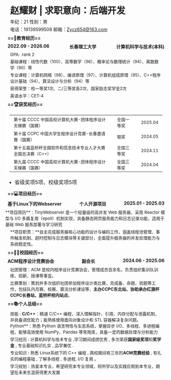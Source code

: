 #   赵耀财   | 求职意向：后端开发

年纪：21                     性别：男

电话：19139599508   邮箱：Zycz654@163.com

#### ==🏫教育经历==

<h4 style="display: flex;justify-content: space-between;">
<span> 2022.09 - 2026.06</span>
    <center>长春理工大学</center>
    <span>计算机科学与技术(本科)</span>
</h4>


<font size=2>GPA:  rank 2</font>

<font size=2>基础课程：线性代数（100）、高等数学（96）、概率论与数理统计（94）、离散数学（90）等</font>

<font size=2>专业课程：计算机网络（98）、编译原理（97）、计算机组成原理（95）、C++程序设计基础（94）、算法设计与分析（94）等</font>

<font size=2>获得荣誉：校一等奖1次、二/三等奖各2次、国家励志奖学金2次</font>

<font size=2>英语水平：CET-4</font>

#### ==🏆获奖经历==

<table>
  <tr>
    <td><font size="2">第十届 CCCC 中国高校计算机大赛-团体程序设计天梯赛（国赛）</font></td>
    <td><font size="2">全国一等奖</font></td>
    <td><font size="2">2025.04</font></td>
  </tr>
  <tr>
    <td><font size="2">第十届 CCPC 中国大学生程序设计竞赛-长春邀请赛（国赛）</font></td>
    <td><font size="2">银奖</font></td>
    <td><font size="2">2024.05</font></td>
  </tr>
  <tr>
    <td><font size="2">第十五届蓝桥杯全国软件和信息技术专业人才大赛全国总决赛（C++）</font></td>
    <td><font size="2">全国三等奖</font></td>
    <td><font size="2">2024.11</font></td>
  </tr>
  <tr>
    <td><font size="2">第九届 CCCC 中国高校计算机大赛-团体程序设计天梯赛（国赛）</font></td>
    <td><font size="2">全国三等奖</font></td>
    <td><font size="2">2024.04</font></td>
  </tr>
</table>



- <font size=3>省级奖项5项、校级奖项5项</font>

#### ==💻项目经历==

<h4 style="display: flex;justify-content: space-between;">
<span>基于Linux下的Webserver</span>
    <center>个人开源项目</center>
    <span>2025.01 - 2025.03</span>
</h4>
<font size=2>**项目简历**：TinyWebserver 是一个轻量级的高并发 Web 服务器，采用 Reactor 模型与 I/O 多路复用（epoll）机制实现，具备静态网页服务能力和日志记录功能，适用于基础 Web 服务部署与学习研究</font>

<font size=2>**项目职责：**自主完成服务器核心功能的设计与编码工作，涵盖线程池管理、事件触发机制、超时控制与日志模块等关键部分，全面提升服务器的并发处理能力与系统稳定性。</font>

#### ==🧑‍🎓校园经历==

<h4 style="display: flex;justify-content: space-between;">
<span>ACM程序设计竞赛协会</span>
    <center>副会长</center>
    <span>2024.06 - 2025.06</span>
</h4>

<font size=2>社团管理：ACM 是校内程序设计竞赛协会，管理成员百余名，负责组织集训队训练、招新、授课等事宜。</font>

<font size=2>比赛策划：策划并多次组织社团参加程序设计类比赛，完成备、命题、验题等工作，包括队内月赛、校赛、算法分析课设等，**主办CCPC东北站、协助承办红旗杯CCPC长春站、蓝桥杯校内站点**。</font>

#### ==📚个人总结==

 <font size=2> 技能 : **C/C++**：精通 C/C++ 编程，深入理解指针、引用、内存分配与泄露机制，并具备调优能力；能熟练使用面向对象设计和 STL 容器解决复杂问题。Python**：熟悉 Python 语言特性与生态系统，掌握异步 I/O、多线程、多进程编程，能够高效使用 NumPy、Pandas 等常用库，具备一定的数据处理与分析能力</font>

<font size=2>学习经历 : 计算机科学与技术专业 ,学习期间成绩优秀 , 多次荣获**国家级奖项**和**奖学金** , 专业基础知识扎实 , 品学兼优 . </font>

<font size =2> 专业知识 : 熟悉 Linux系统下的 C++ 编程 , 再校期间有三年的**ACM竞赛经验** , 有扎实的编程基础 , 了解多线程 , 多进程, I/O 复用 。</font>

<font size = 2>学习规划：热爱本专业，希望研究本专业领域，将所学以及实践应用到本专业，期望在未来生涯获得更大发展 </font>



<style>
    #write {
        padding: 0px 25px 0px;
    }
    hr {
        margin: 2px;
    }
    li {
        margin: 5px;
    }
    p {
        margin: 4px 15px;
    }
    h1 {
        margin: 6px 15px;
    }
    h3 {
        margin: 9px;
    }
    h4 {
        margin: 7px;
    }
    figure {
        margin: 7px 0px;
    }
    table td {
        padding: 4px 13px;
    }
    blockquote {
        padding-left: 16px;
    }


    /* 链接下划线 */
    a {
        text-decoration:underline;
    }
    /* 图片阴影效果 */
    img {
        box-shadow: 0px 0px 10px rgba(0,0,0,.5);
    }
    /* 表格样式，去除边框显示 */
    table, table td, table tr, table th, th {
        font-weight: normal;
        padding: 3px 13px;
        border: 0px;
        background-color: #ffffff;
    }

</style>
